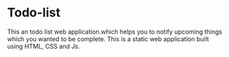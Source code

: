 # Todo-list
This an todo list web application.which helps you to notify upcoming things which you wanted to be complete.
This is a static web application built using HTML, CSS and Js. 
